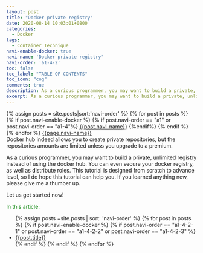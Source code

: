 ```yaml
---
layout: post
title: "Docker private registry"
date: 2020-08-14 10:03:01+0800
categories:
  - Docker
tags:
  - Container Technique
navi-enable-docker: true
navi-name: 'Docker private registry'
navi-order: 'a1-4-2'
toc: false
toc_label: "TABLE OF CONTENTS"
toc_icon: "cog"
comments: true
description: As a curious programmer, you may want to build a private, unlimited registry instead of using the docker hub. You can even secure your docker registry, as well as distribute roles. This tutorial is designed from scratch to advance level, so I do hope this tutorial can help you. If you learned anything new, please give me a thumber up.
excerpt: As a curious programmer, you may want to build a private, unlimited registry instead of using the docker hub. You can even secure your docker registry, as well as distribute roles. This tutorial is designed from scratch to advance level, so I do hope this tutorial can help you. If you learned anything new, please give me a thumber up.
---
```

<!--navigation bar-->
<div class='navi-link-container'>
  {% assign posts = site.posts|sort:'navi-order' %}
  {% for post in posts %}
    {% if post.navi-enable-docker %}
        {% if post.navi-order == "a1" 
        or post.navi-order == "a1-4"%}
            <a href="{{ site.baseurl }}{{ post.url }}" class='navi-link'>{{post.navi-name}}</a>
        {%endif%}
    {% endif %}
  {% endfor %}
<a class='navi-link' href="">{{page.navi-name}}</a>
</div>
<!--navigation bar-->
Docker hub indeed allows you to create private repositories, but the repositories amounts are limited unless you upgrade to a premium.

As a curious programmer, you may want to build a private, unlimited registry instead of using the docker hub. You can even secure your docker registry, as well as distribute roles. This tutorial is designed from scratch to advance level, so I do hope this tutorial can help you. If you learned anything new, please give me a thumber up.

Let us get started now!
<!--items-->
<div>
<span style="color: green;">In this article:</span>
<ul>
  {% assign posts =site.posts | sort: 'navi-order' %}
  {% for post in posts %}
    {% if post.navi-enable-docker %}
      {% if post.navi-order == "a1-4-2-1" or
            post.navi-order == "a1-4-2-2" or
            post.navi-order == "a1-4-2-3"
       %}
                <li><a href="{{ site.baseurl }}{{ post.url }}" class="item-link">{{post.title}}</a></li>
      {% endif %}
    {% endif %}
  {% endfor %}
</ul>
</div>
<!--items-->